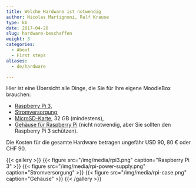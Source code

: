```yaml
---
title: Welche Hardware ist notwendig
author: Nicolas Martignoni, Ralf Krause
type: kb
date: 2017-04-20
slug: hardware-beschaffen
weight: 3
categories:
  - About
  - First steps
aliases:
  - de/hardware

---
```

Hier ist eine Übersicht alle Dinge, die Sie für Ihre eigene MoodleBox brauchen:

  * [Raspberry Pi 3][1],
  * [Stromversorgung][2],
  * [MicroSD-Karte][3], 32 GB (mindestens),
  * [Gehäuse für Raspberry Pi][4] (nicht notwendig, aber Sie sollten den Raspberry Pi 3 schützen).

Die Kosten für die gesamte Hardware betragen ungefähr USD 90, 80 € oder CHF 90.

{{< gallery >}}
{{< figure src="/img/media/rpi3.png" caption="Raspberry Pi 3" >}}
{{< figure src="/img/media/rpi-power-supply.png" caption="Stromversorgung" >}}
{{< figure src="/img/media/rpi-case.png" caption="Gehäuse" >}}
{{< /gallery >}}

 [1]: https://www.raspberrypi.org/products/raspberry-pi-3-model-b/
 [2]: https://www.raspberrypi.org/products/universal-power-supply/
 [3]: http://thewirecutter.com/reviews/best-microsd-card/
 [4]: https://www.raspberrypi.org/products/raspberry-pi-3-case/
